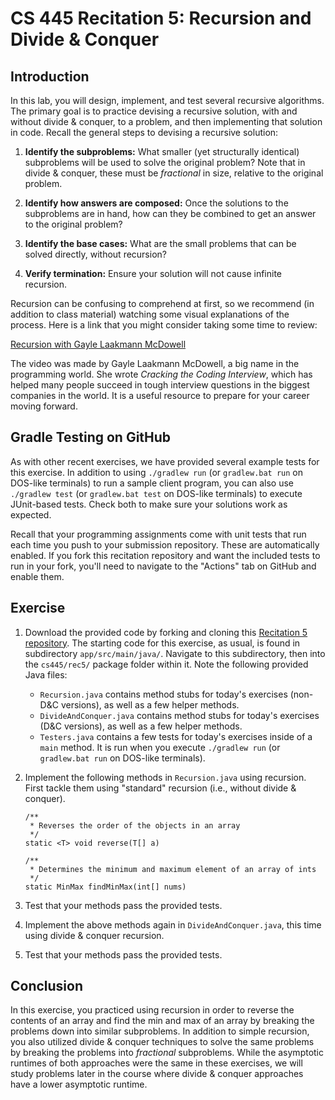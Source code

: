 # CS 445 Recitation 5: Recursion and Divide & Conquer

## Introduction

In this lab, you will design, implement, and test several recursive algorithms.
The primary goal is to practice devising a recursive solution, with and without
divide & conquer, to a problem, and then implementing that solution in code.
Recall the general steps to devising a recursive solution:

1. **Identify the subproblems:** What smaller (yet structurally identical)
subproblems will be used to solve the original problem? Note that in divide &
conquer, these must be *fractional* in size, relative to the original problem.

2. **Identify how answers are composed:** Once the solutions to the subproblems
are in hand, how can they be combined to get an answer to the original problem?

3. **Identify the base cases:** What are the small problems that can be solved
directly, without recursion?

4. **Verify termination:** Ensure your solution will not cause infinite
recursion.

Recursion can be confusing to comprehend at first, so we recommend (in addition
to class material) watching some visual explanations of the process. Here is a
link that you might consider taking some time to review:

[Recursion with Gayle Laakmann McDowell](https://www.youtube.com/watch?v=KEEKn7Me-ms)

The video was made by Gayle Laakmann McDowell, a big name in the programming
world. She wrote *Cracking the Coding Interview*, which has helped many people
succeed in tough interview questions in the biggest companies in the world. It
is a useful resource to prepare for your career moving forward.

## Gradle Testing on GitHub

As with other recent exercises, we have provided several example tests for this
exercise. In addition to using `./gradlew run` (or `gradlew.bat run` on DOS-like
terminals) to run a sample client program, you can also use `./gradlew test` (or
`gradlew.bat test` on DOS-like terminals) to execute JUnit-based tests. Check
both to make sure your solutions work as expected.

Recall that your programming assignments come with unit tests that run each time
you push to your submission repository. These are automatically enabled. If you
fork this recitation repository and want the included tests to run in your fork,
you'll need to navigate to the "Actions" tab on GitHub and enable them.

## Exercise

1. Download the provided code by forking and cloning this [Recitation 5
repository](https://github.com/2217-cs445/cs445-rec5). The starting code for
this exercise, as usual, is found in subdirectory `app/src/main/java/`. Navigate
to this subdirectory, then into the `cs445/rec5/` package folder within it. Note
the following provided Java files:

   - `Recursion.java` contains method stubs for today's exercises (non-D&C
     versions), as well as a few helper methods.
   - `DivideAndConquer.java` contains method stubs for today's exercises (D&C
     versions), as well as a few helper methods.
   - `Testers.java` contains a few tests for today's exercises inside of a
     `main` method. It is run when you execute `./gradlew run` (or `gradlew.bat
     run` on DOS-like terminals).

2. Implement the following methods in `Recursion.java` using recursion. First tackle them using "standard" recursion (i.e., without divide & conquer).

       /**
        * Reverses the order of the objects in an array
        */
       static <T> void reverse(T[] a)

       /**
        * Determines the minimum and maximum element of an array of ints
        */
       static MinMax findMinMax(int[] nums)

3. Test that your methods pass the provided tests.

4. Implement the above methods again in `DivideAndConquer.java`, this time using
divide & conquer recursion.

5. Test that your methods pass the provided tests.

## Conclusion

In this exercise, you practiced using recursion in order to reverse the contents
of an array and find the min and max of an array by breaking the problems down
into similar subproblems. In addition to simple recursion, you also utilized
divide & conquer techniques to solve the same problems by breaking the problems
into *fractional* subproblems. While the asymptotic runtimes of both approaches
were the same in these exercises, we will study problems later in the course
where divide & conquer approaches have a lower asymptotic runtime.

